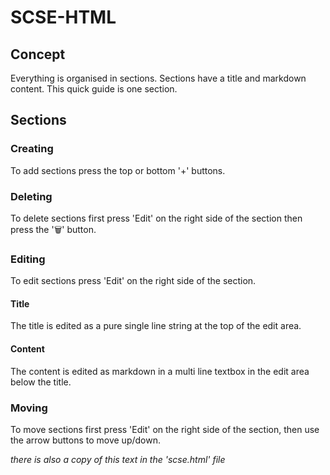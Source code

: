 # SCSE-HTML

## Concept

Everything is organised in sections. Sections have a title and markdown content. This quick guide is one section.

## Sections

### Creating

To add sections press the top or bottom '+' buttons.

### Deleting

To delete sections first press 'Edit' on the right side of the section then press the '🗑' button.

### Editing

To edit sections press 'Edit' on the right side of the section.

#### Title

The title is edited as a pure single line string at the top of the edit area.

#### Content

The content is edited as markdown in a multi line textbox in the edit area below the title.

### Moving

To move sections first press 'Edit' on the right side of the section, then use the arrow buttons to move up/down.

*there is also a copy of this text in the 'scse.html' file*
